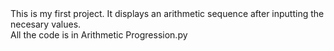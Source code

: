 <html>
  <body>
    This is my first project. It displays an arithmetic sequence after inputting the necesary values.
    <br>
    All the code is in Arithmetic Progression.py
  </body>
</html>
